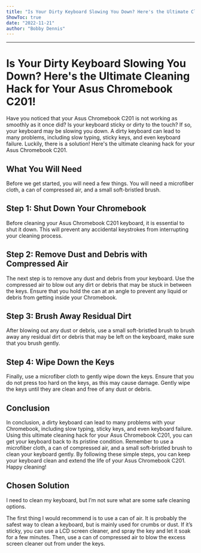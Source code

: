 ```yaml
---
title: "Is Your Dirty Keyboard Slowing You Down? Here's the Ultimate Cleaning Hack for Your Asus Chromebook C201!"
ShowToc: true 
date: "2022-11-21"
author: "Bobby Dennis"
---
```

*****
# Is Your Dirty Keyboard Slowing You Down? Here's the Ultimate Cleaning Hack for Your Asus Chromebook C201!

Have you noticed that your Asus Chromebook C201 is not working as smoothly as it once did? Is your keyboard sticky or dirty to the touch? If so, your keyboard may be slowing you down. A dirty keyboard can lead to many problems, including slow typing, sticky keys, and even keyboard failure. Luckily, there is a solution! Here's the ultimate cleaning hack for your Asus Chromebook C201.

## What You Will Need

Before we get started, you will need a few things. You will need a microfiber cloth, a can of compressed air, and a small soft-bristled brush.

## Step 1: Shut Down Your Chromebook

Before cleaning your Asus Chromebook C201 keyboard, it is essential to shut it down. This will prevent any accidental keystrokes from interrupting your cleaning process.

## Step 2: Remove Dust and Debris with Compressed Air

The next step is to remove any dust and debris from your keyboard. Use the compressed air to blow out any dirt or debris that may be stuck in between the keys. Ensure that you hold the can at an angle to prevent any liquid or debris from getting inside your Chromebook. 

## Step 3: Brush Away Residual Dirt

After blowing out any dust or debris, use a small soft-bristled brush to brush away any residual dirt or debris that may be left on the keyboard, make sure that you brush gently.

## Step 4: Wipe Down the Keys

Finally, use a microfiber cloth to gently wipe down the keys. Ensure that you do not press too hard on the keys, as this may cause damage. Gently wipe the keys until they are clean and free of any dust or debris.

## Conclusion

In conclusion, a dirty keyboard can lead to many problems with your Chromebook, including slow typing, sticky keys, and even keyboard failure. Using this ultimate cleaning hack for your Asus Chromebook C201, you can get your keyboard back to its pristine condition. Remember to use a microfiber cloth, a can of compressed air, and a small soft-bristled brush to clean your keyboard gently. By following these simple steps, you can keep your keyboard clean and extend the life of your Asus Chromebook C201. Happy cleaning!


## Chosen Solution
 I need to clean my keyboard, but I’m not sure what are some safe cleaning options.

 The first thing I would recommend is to use a can of air. It is probably the safest way to clean a keyboard, but is mainly used for crumbs or dust. If it’s sticky, you can use a LCD screen cleaner, and spray the key and let it soak for a few minutes. Then, use a can of compressed air to blow the excess screen cleaner out from under the keys.




